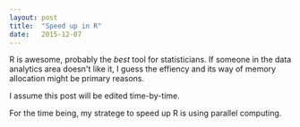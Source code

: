 ```yaml
---
layout: post
title:  "Speed up in R"
date:   2015-12-07
---
```

<span class="dropcap">R</span> is awesome, probably the *best* tool for statisticians. 
If someone in the data analytics area doesn't like it, I guess the effiency and its way of memory allocation might be primary reasons. 

I assume this post will be edited time-by-time.

For the time being, my stratege to speed up R is using parallel computing.
